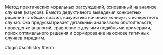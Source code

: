 Метод практических моральных рассуждений, основанный на анализе случаев (казусов). Вместо дедуктивного выведения конкретных решений из общих правил, казуистика начинает «снизу», с конкретного случая. Она предусматривает детальный анализ всех обстоятельств, проведение аналогий, сравнение с другими подобными примерами, поиск оптимального решения и формирование на основе типичных случаев парадигм.

#logic #sophistry #term 